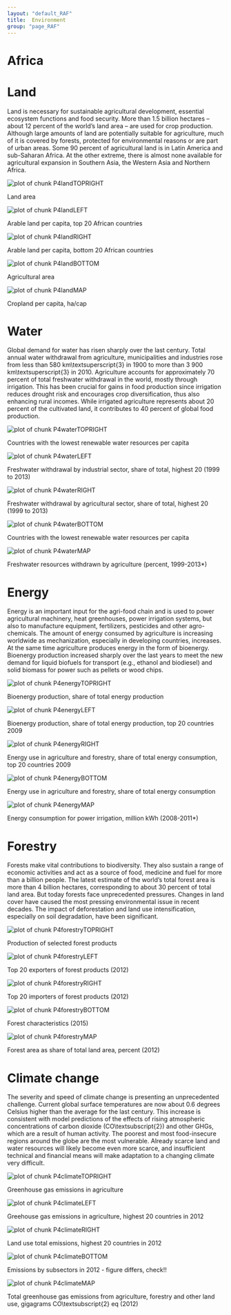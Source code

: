 ```yaml
---
layout: "default_RAF"
title:  Environment
group: "page_RAF"
---
```


#  Africa


<!-- %
% PPPPPPPPPPPPPPPPP                                               tttt             444444444
% P::::::::::::::::P                                           ttt:::t            4::::::::4
% P::::::PPPPPP:::::P                                          t:::::t           4:::::::::4
% PP:::::P     P:::::P                                         t:::::t          4::::44::::4
%   P::::P     P:::::Paaaaaaaaaaaaa  rrrrr   rrrrrrrrr   ttttttt:::::ttttttt   4::::4 4::::4
%   P::::P     P:::::Pa::::::::::::a r::::rrr:::::::::r  t:::::::::::::::::t  4::::4  4::::4
%   P::::PPPPPP:::::P aaaaaaaaa:::::ar:::::::::::::::::r t:::::::::::::::::t 4::::4   4::::4
%   P:::::::::::::PP           a::::arr::::::rrrrr::::::rtttttt:::::::tttttt4::::444444::::444
%   P::::PPPPPPPPP      aaaaaaa:::::a r:::::r     r:::::r      t:::::t      4::::::::::::::::4
%   P::::P            aa::::::::::::a r:::::r     rrrrrrr      t:::::t      4444444444:::::444
%   P::::P           a::::aaaa::::::a r:::::r                  t:::::t                4::::4
%   P::::P          a::::a    a:::::a r:::::r                  t:::::t    tttttt      4::::4
% PP::::::PP        a::::a    a:::::a r:::::r                  t::::::tttt:::::t      4::::4
% P::::::::P        a:::::aaaa::::::a r:::::r                  tt::::::::::::::t    44::::::44
% P::::::::P         a::::::::::aa:::ar:::::r                    tt:::::::::::tt    4::::::::4
% PPPPPPPPPP          aaaaaaaaaa  aaaarrrrrrr                      ttttttttttt      4444444444
%
%


%%%%%%%%%%%%%%%%%%%%%%%%%%%%%%%%%%%%%%%%%%%%%%%%%%
%% PART4 - Sustainability dimensions
%%%%%%%%%%%%%%%%%%%%%%%%%%%%%%%%%%%%%%%%%%%%%%%%%% -->










<!-- %
%   _                       _
%  | |     __ _  _ __    __| |
%  | |    / _` || '_ \  / _` |
%  | |___| (_| || | | || (_| |
%  |_____|\__,_||_| |_| \__,_|
%
% -->



<h1> Land </h1> 
<p>Land is necessary for sustainable agricultural development, essential ecosystem functions and food security. More than 1.5 billion hectares – about 12 percent of the world’s land area – are used for crop production. Although large amounts of land are potentially suitable for agriculture, much of it is covered by forests, protected for environmental reasons or are part of urban areas. Some 90 percent of agricultural land is in Latin America and sub-Saharan Africa. At the other extreme, there is almost none available for agricultural expansion in Southern Asia, the Western Asia and Northern Africa.</p> 




![plot of chunk P4landTOPRIGHT](figure/P4landTOPRIGHT-1.png) </br> <p class='caption'>Land area</p>


![plot of chunk P4landLEFT](figure/P4landLEFT-1.png) </br> <p class='caption'>Arable land per capita, top 20 African countries</p>

![plot of chunk P4landRIGHT](figure/P4landRIGHT-1.png) </br> <p class='caption'>Arable land per capita, bottom 20 African countries</p>


![plot of chunk P4landBOTTOM](figure/P4landBOTTOM-1.png) </br> <p class='caption'>Agricultural area</p>


![plot of chunk P4landMAP](figure/P4landMAP-1.png) </br> <p class='caption'>Cropland per capita, ha/cap</p>




<!-- %
%  __        __          _
%  \ \      / /   __ _  | |_    ___   _ __
%   \ \ /\ / /   / _` | | __|  / _ \ | '__|
%    \ V  V /   | (_| | | |_  |  __/ | |
%     \_/\_/     \__,_|  \__|  \___| |_|
% -->




<h1> Water </h1> 
<p>Global demand for water has risen sharply over the last century. Total annual water withdrawal from agriculture, municipalities and industries rose from less than 580 km\textsuperscript{3} in 1900 to more than 3 900 km\textsuperscript{3} in 2010. Agriculture accounts for approximately 70 percent of total freshwater withdrawal in the world, mostly through irrigation. This has been crucial for gains in food production since irrigation reduces drought risk and encourages crop diversification, thus also enhancing rural incomes. While irrigated agriculture represents about 20 percent of the cultivated land, it contributes to 40 percent of global food production.</p> 






![plot of chunk P4waterTOPRIGHT](figure/P4waterTOPRIGHT-1.png) </br> <p class='caption'>Countries with the lowest renewable water resources per capita</p>


![plot of chunk P4waterLEFT](figure/P4waterLEFT-1.png) </br> <p class='caption'>Freshwater withdrawal by industrial sector, share of total, highest 20 (1999 to 2013)</p>

![plot of chunk P4waterRIGHT](figure/P4waterRIGHT-1.png) </br> <p class='caption'>Freshwater withdrawal by agricultural sector, share of total, highest 20 (1999 to 2013)</p>


![plot of chunk P4waterBOTTOM](figure/P4waterBOTTOM-1.png) </br> <p class='caption'>Countries with the lowest renewable water resources per capita</p>


![plot of chunk P4waterMAP](figure/P4waterMAP-1.png) </br> <p class='caption'>Freshwater resources withdrawn by agriculture (percent, 1999-2013*)</p>





<!-- %   _____
%  | ____|  _ __     ___   _ __    __ _   _   _
%  |  _|   | '_ \   / _ \ | '__|  / _` | | | | |
%  | |___  | | | | |  __/ | |    | (_| | | |_| |
%  |_____| |_| |_|  \___| |_|     \__, |  \__, |
%                                 |___/   |___/ -->



<h1> Energy </h1> 
<p>Energy is an important input for the agri-food chain and is used to power agricultural machinery, heat greenhouses, power irrigation systems, but also to manufacture equipment, fertilizers, pesticides and other agro-chemicals. The amount of energy consumed by agriculture is increasing worldwide as mechanization, especially in developing countries, increases. At the same time agriculture produces energy in the form of bioenergy. Bioenergy production increased sharply over the last years to meet the new demand for liquid biofuels for transport (e.g., ethanol and biodiesel) and solid biomass for power such as pellets or wood chips.</p> 






![plot of chunk P4energyTOPRIGHT](figure/P4energyTOPRIGHT-1.png) </br> <p class='caption'>Bioenergy production, share of total energy production</p>


![plot of chunk P4energyLEFT](figure/P4energyLEFT-1.png) </br> <p class='caption'>Bioenergy production, share of total energy production, top 20 countries 2009</p>

![plot of chunk P4energyRIGHT](figure/P4energyRIGHT-1.png) </br> <p class='caption'>Energy use in agriculture and forestry, share of total energy consumption, top 20 countries 2009</p>


![plot of chunk P4energyBOTTOM](figure/P4energyBOTTOM-1.png) </br> <p class='caption'>Energy use in agriculture and forestry, share of total energy consumption</p>


![plot of chunk P4energyMAP](figure/P4energyMAP-1.png) </br> <p class='caption'>Energy consumption for power irrigation, million kWh (2008-2011*)</p>





<!-- %   _____                               _
%  |  ___|   ___    _ __    ___   ___  | |_   _ __   _   _
%  | |_     / _ \  | '__|  / _ \ / __| | __| | '__| | | | |
%  |  _|   | (_) | | |    |  __/ \__ \ | |_  | |    | |_| |
%  |_|      \___/  |_|     \___| |___/  \__| |_|     \__, |
%                                                    |___/ -->





<h1> Forestry </h1> 
<p>Forests make vital contributions to biodiversity. They also sustain a range of economic activities and act as a source of food, medicine and fuel for more than a billion people. The latest estimate of the world’s total forest area is more than 4 billion hectares, corresponding to about 30 percent of total land area. But today forests face unprecedented pressures. Changes in land cover have caused the most pressing environmental issue in recent decades. The impact of deforestation and land use intensification, especially on soil degradation, have been significant.</p> 




![plot of chunk P4forestryTOPRIGHT](figure/P4forestryTOPRIGHT-1.png) </br> <p class='caption'>Production of selected forest products</p>


![plot of chunk P4forestryLEFT](figure/P4forestryLEFT-1.png) </br> <p class='caption'>Top 20 exporters of forest products (2012)</p>

![plot of chunk P4forestryRIGHT](figure/P4forestryRIGHT-1.png) </br> <p class='caption'>Top 20 importers of forest products (2012)</p>


![plot of chunk P4forestryBOTTOM](figure/P4forestryBOTTOM-1.png) </br> <p class='caption'>Forest characteristics (2015)</p>


![plot of chunk P4forestryMAP](figure/P4forestryMAP-1.png) </br> <p class='caption'>Forest area as share of total land area, percent (2012)</p>





<!-- %    ____   _   _                       _                     _
%   / ___| | | (_)  _ __ ___     __ _  | |_    ___      ___  | |__     __ _   _ __     __ _    ___
%  | |     | | | | | '_ ` _ \   / _` | | __|  / _ \    / __| | '_ \   / _` | | '_ \   / _` |  / _ \
%  | |___  | | | | | | | | | | | (_| | | |_  |  __/   | (__  | | | | | (_| | | | | | | (_| | |  __/
%   \____| |_| |_| |_| |_| |_|  \__,_|  \__|  \___|    \___| |_| |_|  \__,_| |_| |_|  \__, |  \___|
%                                                                                     |___/ -->


<h1> Climate change </h1> 
<p>The severity and speed of climate change is presenting an unprecedented challenge. Current global surface temperatures are now about 0.6 degrees Celsius higher than the average for the last century. This increase is consistent with model predictions of the effects of rising atmospheric concentrations of carbon dioxide (CO\textsubscript{2}) and other GHGs, which are a result of human activity. The poorest and most food-insecure regions around the globe are the most vulnerable. Already scarce land and water resources will likely become even more scarce, and insufficient technical and financial means will make adaptation to a changing climate very difficult.</p> 




![plot of chunk P4climateTOPRIGHT](figure/P4climateTOPRIGHT-1.png) </br> <p class='caption'>Greenhouse gas emissions in agriculture</p>


![plot of chunk P4climateLEFT](figure/P4climateLEFT-1.png) </br> <p class='caption'>Greehouse gas emissions in agriculture, highest 20 countries in 2012</p>

![plot of chunk P4climateRIGHT](figure/P4climateRIGHT-1.png) </br> <p class='caption'>Land use total emissions, highest 20 countries in 2012</p>


![plot of chunk P4climateBOTTOM](figure/P4climateBOTTOM-1.png) </br> <p class='caption'>Emissions by subsectors in 2012 - figure differs, check!!</p>


![plot of chunk P4climateMAP](figure/P4climateMAP-1.png) </br> <p class='caption'>Total greenhouse gas emissions from agriculture, forestry and other land use, gigagrams CO\textsubscript{2} eq (2012)</p>

